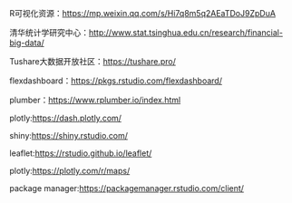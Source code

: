 R可视化资源：https://mp.weixin.qq.com/s/Hi7q8m5q2AEaTDoJ9ZpDuA

清华统计学研究中心：http://www.stat.tsinghua.edu.cn/research/financial-big-data/

Tushare大数据开放社区：https://tushare.pro/

flexdashboard：https://pkgs.rstudio.com/flexdashboard/

plumber：https://www.rplumber.io/index.html

plotly:https://dash.plotly.com/

shiny:https://shiny.rstudio.com/

leaflet:https://rstudio.github.io/leaflet/

plotly:https://plotly.com/r/maps/

package manager:https://packagemanager.rstudio.com/client/
